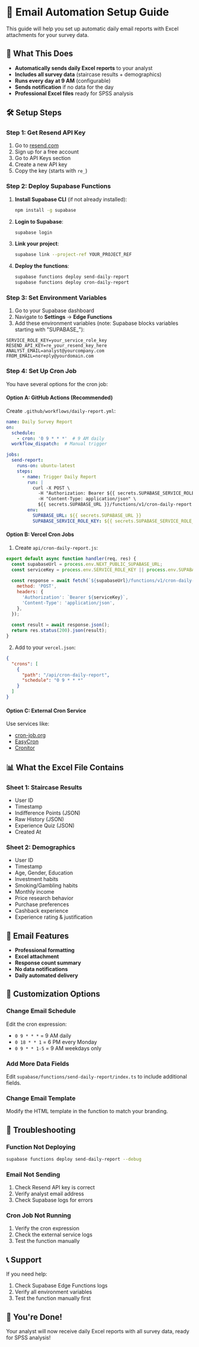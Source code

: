 # 📧 Email Automation Setup Guide

This guide will help you set up automatic daily email reports with Excel attachments for your survey data.

## 🎯 **What This Does**

- **Automatically sends daily Excel reports** to your analyst
- **Includes all survey data** (staircase results + demographics)
- **Runs every day at 9 AM** (configurable)
- **Sends notification** if no data for the day
- **Professional Excel files** ready for SPSS analysis

## 🛠️ **Setup Steps**

### **Step 1: Get Resend API Key**

1. Go to [resend.com](https://resend.com)
2. Sign up for a free account
3. Go to API Keys section
4. Create a new API key
5. Copy the key (starts with `re_`)

### **Step 2: Deploy Supabase Functions**

1. **Install Supabase CLI** (if not already installed):
   ```bash
   npm install -g supabase
   ```

2. **Login to Supabase**:
   ```bash
   supabase login
   ```

3. **Link your project**:
   ```bash
   supabase link --project-ref YOUR_PROJECT_REF
   ```

4. **Deploy the functions**:
   ```bash
   supabase functions deploy send-daily-report
   supabase functions deploy cron-daily-report
   ```

### **Step 3: Set Environment Variables**

1. Go to your Supabase dashboard
2. Navigate to **Settings** → **Edge Functions**
3. Add these environment variables (note: Supabase blocks variables starting with "SUPABASE_"):

```
SERVICE_ROLE_KEY=your_service_role_key
RESEND_API_KEY=re_your_resend_key_here
ANALYST_EMAIL=analyst@yourcompany.com
FROM_EMAIL=noreply@yourdomain.com
```

### **Step 4: Set Up Cron Job**

You have several options for the cron job:

#### **Option A: GitHub Actions (Recommended)**
Create `.github/workflows/daily-report.yml`:

```yaml
name: Daily Survey Report
on:
  schedule:
    - cron: '0 9 * * *'  # 9 AM daily
  workflow_dispatch:  # Manual trigger

jobs:
  send-report:
    runs-on: ubuntu-latest
    steps:
      - name: Trigger Daily Report
        run: |
          curl -X POST \
            -H "Authorization: Bearer ${{ secrets.SUPABASE_SERVICE_ROLE_KEY }}" \
            -H "Content-Type: application/json" \
            ${{ secrets.SUPABASE_URL }}/functions/v1/cron-daily-report
        env:
          SUPABASE_URL: ${{ secrets.SUPABASE_URL }}
          SUPABASE_SERVICE_ROLE_KEY: ${{ secrets.SUPABASE_SERVICE_ROLE_KEY }}
```

#### **Option B: Vercel Cron Jobs**
1. Create `api/cron-daily-report.js`:
```javascript
export default async function handler(req, res) {
  const supabaseUrl = process.env.NEXT_PUBLIC_SUPABASE_URL;
  const serviceKey = process.env.SERVICE_ROLE_KEY || process.env.SUPABASE_SERVICE_ROLE_KEY;
  
  const response = await fetch(`${supabaseUrl}/functions/v1/cron-daily-report`, {
    method: 'POST',
    headers: {
      'Authorization': `Bearer ${serviceKey}`,
      'Content-Type': 'application/json',
    },
  });
  
  const result = await response.json();
  return res.status(200).json(result);
}
```

2. Add to your `vercel.json`:
```json
{
  "crons": [
    {
      "path": "/api/cron-daily-report",
      "schedule": "0 9 * * *"
    }
  ]
}
```

#### **Option C: External Cron Service**
Use services like:
- [cron-job.org](https://cron-job.org)
- [EasyCron](https://www.easycron.com)
- [Cronitor](https://cronitor.io)

## 📊 **What the Excel File Contains**

### **Sheet 1: Staircase Results**
- User ID
- Timestamp
- Indifference Points (JSON)
- Raw History (JSON)
- Experience Quiz (JSON)
- Created At

### **Sheet 2: Demographics**
- User ID
- Timestamp
- Age, Gender, Education
- Investment habits
- Smoking/Gambling habits
- Monthly income
- Price research behavior
- Purchase preferences
- Cashback experience
- Experience rating & justification

## 🎯 **Email Features**

- **Professional formatting**
- **Excel attachment**
- **Response count summary**
- **No data notifications**
- **Daily automated delivery**

## 🔧 **Customization Options**

### **Change Email Schedule**
Edit the cron expression:
- `0 9 * * *` = 9 AM daily
- `0 18 * * 1` = 6 PM every Monday
- `0 9 * * 1-5` = 9 AM weekdays only

### **Add More Data Fields**
Edit `supabase/functions/send-daily-report/index.ts` to include additional fields.

### **Change Email Template**
Modify the HTML template in the function to match your branding.

## 🚨 **Troubleshooting**

### **Function Not Deploying**
```bash
supabase functions deploy send-daily-report --debug
```

### **Email Not Sending**
1. Check Resend API key is correct
2. Verify analyst email address
3. Check Supabase logs for errors

### **Cron Job Not Running**
1. Verify the cron expression
2. Check the external service logs
3. Test the function manually

## 📞 **Support**

If you need help:
1. Check Supabase Edge Functions logs
2. Verify all environment variables
3. Test the function manually first

## 🎉 **You're Done!**

Your analyst will now receive daily Excel reports with all survey data, ready for SPSS analysis!
